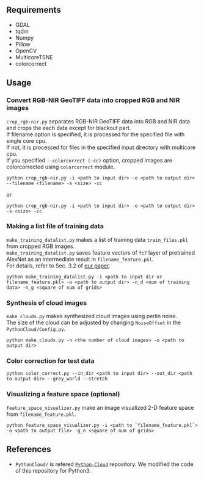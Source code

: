 ## Requirements
* GDAL
* tqdm
* Numpy
* Pillow
* OpenCV
* MulticoreTSNE
* colorcorrect

## Usage
### Convert RGB-NIR GeoTIFF data into cropped RGB and NIR images
`crop_rgb-nir.py` separates RGB-NIR GeoTIFF data into RGB and NIR data and crops the each data except for blackout part.  
If filename option is specified, it is processed for the specified file with single core cpu.  
If not, it is processed for files in the specified input directory with multicore cpu.  
If you specified `--colorcorrect (-cc)` option, cropped images are colorcorrected using `colorcorrect` module.  

```
python crop_rgb-nir.py -i <path to input dir> -o <path to output dir> --filename <filename> -s <size> -cc
```
or
```
python crop_rgb-nir.py -i <path to input dir> -o <path to output dir> -s <size> -cc
```

### Making a list file of training data
`make_training_datalist.py` makes a list of training data `train_files.pkl` from cropped RGB images.  
`make_training_datalist.py` saves feature vectors of `fc7` layer of pretrained AlexNet as an intermediate result in `filename_feature.pkl`.  
For details, refer to Sec. 3.2 of [our paper](https://arxiv.org/abs/1710.04835).  

```
python make_training_datalist.py -i <path to input dir or filename_feature.pkl> -o <path to output dir> -n_d <num of training data> -n_g <square of num of grids>
```

### Synthesis of cloud images
`make_clouds.py` makes synthesized cloud images using perlin noise.  
The size of the cloud can be adjusted by changing `NoiseOffset` in the `PythonCloud/Config.py`.  

```
python make_clouds.py -n <the number of cloud images> -o <path to output dir>
```

### Color correction for test data
```
python color_correct.py --in_dir <path to input dir> --out_dir <path to output dir> --grey_world --stretch
```

### Visualizing a feature space (optional)
`feature_space_visualizer.py` make an image visualized 2-D feature space from `filename_feature.pkl`.  

```
python feature_space_visualizer.py -i <path to `filename_feature.pkl`> -o <path to output file> -g_n <square of num of grids>
```

## References
* `PythonCloud/` is refered [`Python-Cloud`](https://github.com/SquidDev/Python-Clouds) repository.  We modified the code of this repository for Python3.

